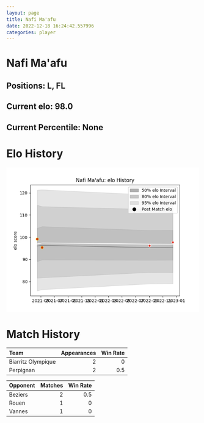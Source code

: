 ```yaml
---  
layout: page  
title: Nafi Ma'afu  
date: 2022-12-18 16:24:42.557996  
categories: player  
---
```

# Nafi Ma'afu

## Positions: L, FL

## Current elo: 98.0

## Current Percentile: None

# Elo History


![elo history](history_NafiMa'afu.png)
# Match History


| Team               |   Appearances |   Win Rate |
|:-------------------|--------------:|-----------:|
| Biarritz Olympique |             2 |        0   |
| Perpignan          |             2 |        0.5 |

| Opponent   |   Matches |   Win Rate |
|:-----------|----------:|-----------:|
| Beziers    |         2 |        0.5 |
| Rouen      |         1 |        0   |
| Vannes     |         1 |        0   |